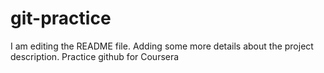 # git-practice
I am editing the README file. Adding some more details about the project description.
Practice github for Coursera
